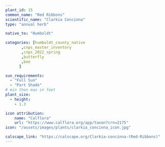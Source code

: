 ```yaml
---
plant_id: 15
common_name: "Red Ribbons"
scientific_name: "Clarkia Concinna"
type: "annual herb"

native_to: "Humboldt"

categories: [humboldt_county_native
       ,cnps_master_inventory
       ,cnps_2022_spring
       ,butterfly
       ,bee  
      ]

sun_requirements:
  - "Full Sun"
  - "Part Shade"
# min then max in feet
plant_size:
  - height: 
    - 1.3

icon attribution: 
    name: "Calflora"
    url: "https://www.calflora.org/app/taxon?crn=2175"
icon: "/assets/images/plants/clarkia_concinna_icon.jpg" 

calscape_link: "https://calscape.org/Clarkia-concinna-(Red-Ribbons)"
---
```




